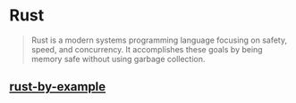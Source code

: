 # Rust

> Rust is a modern systems programming language focusing on safety, speed, and concurrency. It accomplishes these goals by being memory safe without using garbage collection.

## [rust-by-example](rust-by-example/README.md#rust-by-example)
